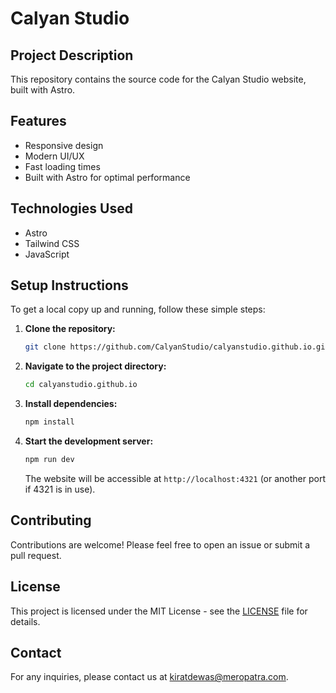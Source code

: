 # Calyan Studio

## Project Description
This repository contains the source code for the Calyan Studio website, built with Astro.

## Features
- Responsive design
- Modern UI/UX
- Fast loading times
- Built with Astro for optimal performance

## Technologies Used
- Astro
- Tailwind CSS
- JavaScript

## Setup Instructions
To get a local copy up and running, follow these simple steps:

1.  **Clone the repository:**
    ```bash
    git clone https://github.com/CalyanStudio/calyanstudio.github.io.git
    ```
2.  **Navigate to the project directory:**
    ```bash
    cd calyanstudio.github.io
    ```
3.  **Install dependencies:**
    ```bash
    npm install
    ```
4.  **Start the development server:**
    ```bash
    npm run dev
    ```
    The website will be accessible at `http://localhost:4321` (or another port if 4321 is in use).

## Contributing
Contributions are welcome! Please feel free to open an issue or submit a pull request.

## License
This project is licensed under the MIT License - see the [LICENSE](LICENSE) file for details.

## Contact
For any inquiries, please contact us at [kiratdewas@meropatra.com](mailto:kiratdewas@meropatra.com).